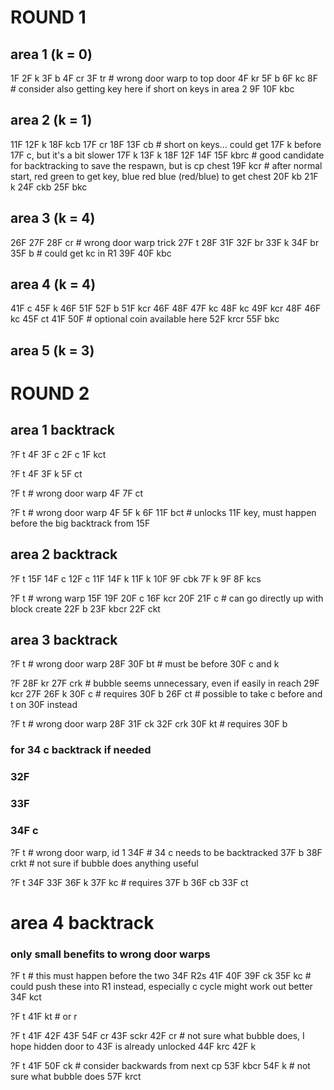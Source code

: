 # ROUND 1

## area 1 (k = 0)
1F
2F k
3F b
4F cr
3F tr  # wrong door warp to top door
4F kr
5F b
6F kc
8F  # consider also getting key here if short on keys in area 2
9F
10F kbc

## area 2 (k = 1)
11F
12F k
18F kcb
17F cr
18F
13F cb  # short on keys... could get 17F k before 17F c, but it's a bit slower
17F k
13F k
18F
12F
14F 
15F kbrc  # good candidate for backtracking to save the respawn, but is cp chest
19F kcr  # after normal start, red green to get key, blue red blue (red/blue) to get chest
20F kb
21F k
24F ckb
25F bkc

## area 3 (k = 4)
26F
27F
28F cr  # wrong door warp trick
27F t
28F
31F
32F br
33F k
34F br
35F b # could get kc in R1
39F
40F kbc

## area 4 (k = 4)
41F c
45F k
46F
51F
52F b
51F kcr
46F
48F
47F kc
48F kc
49F kcr
48F
46F kc
45F ct
41F
50F  # optional coin available here
52F krcr
55F bkc

## area 5 (k = 3)



# ROUND 2


## area 1 backtrack
?F t
4F
3F c
2F c
1F kct

?F t
4F
3F k
5F ct

?F t  # wrong door warp
4F
7F ct

?F t  # wrong door warp
4F
5F k
6F
11F bct  # unlocks 11F key, must happen before the big backtrack from 15F


## area 2 backtrack
?F t
15F
14F c
12F c
11F
14F k
11F k
10F
9F cbk
7F k
9F
8F kcs

?F t  # wrong warp
15F
19F
20F c
16F kcr
20F
21F c  # can go directly up with block create
22F b
23F kbcr
22F ckt

## area 3 backtrack
?F t  # wrong door warp
28F
30F bt  # must be before 30F c and k

?F
28F kr
27F crk  # bubble seems unnecessary, even if easily in reach
29F kcr
27F
26F k
30F c  # requires 30F b
26F ct  # possible to take c before and t on 30F instead

?F t  # wrong door warp
28F
31F ck
32F crk
30F kt  # requires 30F b
### for 34 c backtrack if needed
### 32F
### 33F
### 34F c

?F t  # wrong door warp, id 1
34F  # 34 c needs to be backtracked
37F b
38F crkt  # not sure if bubble does anything useful

?F t
34F
33F
36F k
37F kc  # requires 37F b
36F cb
33F ct

# area 4 backtrack
### only small benefits to wrong door warps

?F t  # this must happen before the two 34F R2s
41F
40F
39F ck
35F kc  # could push these into R1 instead, especially c cycle might work out better
34F kct

?F t 
41F kt  # or r

?F t
41F
42F
43F
54F cr
43F sckr
42F cr  # not sure what bubble does, I hope hidden door to 43F is already unlocked
44F krc
42F k

?F t
41F
50F ck # consider backwards from next cp
53F kbcr
54F k  # not sure what bubble does
57F krct